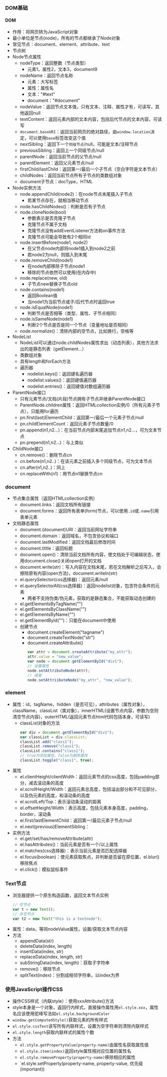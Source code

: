 ### DOM基础

#### DOM
- 作用：将网页转为JavaScript对象
- 最小单位是节点(node)，所有的节点都继承了Node对象
- 常见节点：document、element、attribute、text
- 节点树
- Node节点属性
    - nodeType：返回整数（节点类型）
        - 元素1，属性2，文本3，document9
    - nodeName：返回节点名称
        - 元素：大写标签
        - 属性：属性名
        - 文本："#text"
        - document："#document"
    - nodeValue：返回节点文本值，只有文本、注释、属性才有，可读写，其他返回null
    - textContent：返回元素内部的文本内容，包括后代节点的文本内容，可读写
    - `document.baseURI`：返回当前网页的绝对路径，由`window.location`决定，可以使用`base`标签改变这个值
    - nextSibling：返回下一个`同级节点`/null，可能是文本/注释节点
    - previousSibling：返回上一个同级节点/null
    - parentNode：返回当前节点的父节点/null
    - parentElement：返回父元素节点/null
    - firstChild/lastChild：返回第一/最后一个子节点（空白字符是文本节点）
    - childNodes：返回当前节点所有子节点的类数组对象
    - document子节点：docType，HTML
- Node实例方法
    - node.appendChild(node2)：在node节点末尾插入子节点
        - 若某节点存在，就相当移动节点
    - node.hasChildNodes()：判断是否有子节点
    - node.cloneNode(bool)
        - 参数表示是否克隆子节点
        - 克隆节点不属于文档
        - 克隆节点没有addEventListener方法和on事件方法
        - 克隆节点可能会导致有2个相同id
    - node.insertBefore(node1, node2)
        - 在父节点node内部将node1插入到node2之前
        - 若node2为null，则插入到末尾
    - node.removeChild(node1)
        - 在node内部移除子节点node1
        - 移除的节点依然可以使用(在内存中)
    - node.replace(new, old)
        - 子节点new替换子节点old
    - node.contains(node1)
        - 返回Boolean值
        - 当node1为当前节点或子/后代节点时返回true
    - node.isEqualNode(node1)
        - 判断节点是否相等（类型、属性、子节点相同）
    - node.isSameNode(node1)
        - 判断2个节点是否是同一个节点（变量地址是否相同）
    - node.normalize()：清除内部的空节点，比如换行，空格等
- NodeList
    - NodeList可以通过node.childNodes属性求出（动态列表），其他方法求出的是静态列表（getElement...）
    - 类数组对象
    - 具有length和forEach方法
    - 遍历器
        - nodelist.keys()：返回键名遍历器
        - nodelist.values()：返回键值遍历器
        - nodelist.entries()：返回键值对数组遍历器
- ParentNode接口
    - 只有元素节点/文档(片段)节点拥有子节点并继承ParentNode接口
    - ParentNode.children属性：返回HTMLcollection实例/0（所有元素子节点），只能用for遍历
    - pn.first(last)ElementChild：返回第一/最后一个元素子节点/null
    - pn.childElementCount：返回元素子节点数量/0
    - pn.append(n1,n2...)：在当前节点内部末尾追加节点n1,n2...，可为文本节点
    - pn.prepend(n1,n2...)：与上类似
- ChildNode接口
    - cn.remove()：删除节点cn
    - cn.before(n1,n2..)：在该元素之前插入多个同级节点，可为文本节点
    - cn.after(n1,n2..)：同上
    - cn.replaceWith(n1)：用节点n1替换节点cn
### document
- 节点集合属性（返回HTMLcollection实例）
    - document.links：返回文档所有链接
    - document.forms：返回所有表单(form)节点，可以使用`.id`或`.name`引用表单元素
- 文档静态属性
    - document.(document)URI：返回当前网址字符串
    - document.domain：返回域名，不包含协议和端口
    - document.lastModified：返回文档最后修改时间
    - document.tittle：返回标题
    - document.open()：清除当前文档所有内容，使文档处于可编辑状态，使用document.close()关闭open打开的文档
    - document.write(str)：写入内容在文档末尾，若在文档解析之后写入，会擦除原有内容(open方法)，document.writeln(str)
    - el.querySelector(css选择器)：返回元素/null
    - el.querySelectorAll(css选择器)：返回nodelist对象，包含符合条件的元素
        - 两者不支持伪类/伪元素，获取的是静态集合，不能获取动态创建的
    - el.getElementsByTagName("")
    - el.getElementsByClassName("")
    - el.getElementsByName("")
    - el.getElementById("")：只能在document中使用
    - 创建节点
        - document.createElement("tagname")
        - document.createTextNode("str")
        - document.createAttribute()
            ```javascript
            var attr = document.createAttribute("my_attr");
            attr.value = "new_value";
            var node = document.getElementById("div1");
            // 设置属性
            node.setAttributeNode(attr);
            // 或者
            node.setAttriibuteNode("my_attr", "new_value");
            ```
### element
- 属性：id，tagName，hidden（是否可见），attributes（属性对象），className，classList（类对象），innerHTML(设置节点内容，参数为空则清空节点内容)，outerHTML(返回元素节点html代码包括本身，可读写)
    - classList对象的方法
        ```javascript
        var div = document.getElementById("div1");
        var classList = div.classList;
        classList.add("class1");
        classList.remove("class1");
        classList.contains("class1");
        // true为添加属性，false为删除属性
        classList.toggle("class1", true);
        ```
- 属性
    - el.clientHeight/clientWidth：返回元素节点的css高度，包括padding部分，减去滚动条的高度
    - el.scrollHeight/Width：返回元素总高度，包括溢出部分和不可见部分，以及伪元素的高度，和滚动条的高度
    - el.scrollLeft/Top：表示滚动条滚动的距离
    - el.offsetHeight/Width：表示高度，包括元素本身高度，padding，border，滚动条
    - el.first/lastElementChild：返回第一/最后元素子节点/null
    - el.next(previous)ElementSibling：
- 实例方法
    - el.get/set/has/removeAttribute(attr)
    - el.hasAttributes()：当前元素是否有一个/以上属性
    - el.matches(css选择器)：表示当前元素是否匹配选择器
    - el.focus(boolean)：使元素获取焦点，并判断是否留在原位置，el.blur()移除焦点
    - el.click()：模拟鼠标事件
### Text节点
- 浏览器提供一个原生构造函数，返回文本节点实例
    ```javascript
    // 空节点
    var t = new Text();
    // 非空节点
    var t2 = new Text("this is a textnode");
    ```
- 属性：data，等同nodeValue属性，设置/获取文本节点内容
- 方法
    - appendData(str)
    - deleteData(index, length)
    - insertData(index, str)
    - replaceData(index, length, str)
    - subStringData(index, length)：获取子字符串
    - remove()：移除节点
    - splitText(index)：分割成相邻字符串，以index为界
### 使用JavaScript操作CSS
- 操作CSS样式（内联style）：使用xxxAttribute()方法
- style本身是一个对象，返回行内样式，直接操作属性用`el.style.xxx`，属性名应该使用驼峰写法如`el.style.backgroundColor`
- `window.getComputedStyle()`获取元素的所有样式
- `el.style.cssText`读写所有内联样式，设置为空字符串则清除内联样式
- `el.style.length`获取内联样式的属性个数
- 方法
    - `el.style.getPropertyValue(property-name)`由属性名获取属性值
    - `el.style.item(index)`返回style属性相对应位置的属性名
    - `el.style.removeProperty(property-name)`移除相应的属性
    - `el.style.setProperty(property-name, property-value, 优先级(important))



